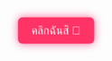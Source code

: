 <!DOCTYPE html>
<html lang="en">
<head>
  <meta charset="UTF-8">
  <title>หัวใจตก & ข้อความ</title>
  <style>
    * {
      margin: 0;
      padding: 0;
      box-sizing: border-box;
    }

    html, body {
      width: 100%;
      height: 100%;
      background-color: #000;
      overflow: hidden;
      font-family: monospace;
    }

    .heart {
      position: absolute;
      font-size: 16px;
      font-family: monospace;
      color: #ff3366;
      text-shadow: 0 0 5px #ff3366;
      user-select: none;
      white-space: pre;
      line-height: 1;
      animation: fall linear infinite;
    }

    @keyframes fall {
      0% {
        transform: translateY(-10%);
        opacity: 1;
      }
      100% {
        transform: translateY(110vh);
        opacity: 0;
      }
    }

    .center-button {
      position: absolute;
      top: 50%;
      left: 50%;
      transform: translate(-50%, -50%);
      padding: 12px 24px;
      font-size: 20px;
      background-color: #ff3366;
      color: white;
      border: none;
      border-radius: 8px;
      cursor: pointer;
      z-index: 10;
      box-shadow: 0 0 15px #ff6699;
      transition: background-color 0.3s;
    }

    .center-button:hover {
      background-color: #ff6699;
    }

    .message-box {
      position: absolute;
      top: 60%;
      left: 50%;
      transform: translateX(-50%);
      color: white;
      font-size: 22px;
      white-space: pre-wrap;
      text-align: center;
      z-index: 9;
      width: 80%;
    }
  </style>
</head>
<body>

<!-- ปุ่มกลางจอ -->
<button class="center-button" onclick="showMessage()">คลิกฉันสิ 💌</button>

<!-- กล่องข้อความ -->
<div class="message-box" id="messageBox"></div>

<script>
  // ASCII pixel heart
  const pixelHeart = `
  ▓▓░░░░░░▓▓
  ▓▓▓▓░░▓▓▓▓
  ▓▓▓▓▓▓▓▓▓▓
  ░▓▓▓▓▓▓▓░
  ░░▓▓▓▓▓░
  ░░░▓▓▓░
  ░░░░▓░`;

  function createHeart() {
    const heart = document.createElement("div");
    heart.classList.add("heart");
    heart.innerText = pixelHeart;

    heart.style.left = Math.random() * 100 + "vw";

    const size = Math.random() * 0.5 + 0.75;
    heart.style.transform = `scale(${size})`;
    heart.style.animationDuration = (Math.random() * 3 + 3) + "s";
    heart.style.opacity = size < 1 ? 0.5 : 0.9;

    document.body.appendChild(heart);

    setTimeout(() => {
      heart.remove();
    }, 6000);
  }

  setInterval(createHeart, 150);

  // ฟังก์ชันแสดงข้อความแบบพิมพ์ทีละตัว
  function showMessage() {
    const msg = "ทุกหัวใจที่ร่วงลงมา...\nคือความคิดถึงที่ฉันมีให้เธอ ❤️";
    const box = document.getElementById("messageBox");
    const button = document.querySelector(".center-button");
    box.innerText = "";
    button.style.display = "none"; // ซ่อนปุ่มเมื่อคลิก

    let index = 0;
    const speed = 60; // ความเร็วในการพิมพ์ (มิลลิวินาที)
    const type = () => {
      if (index < msg.length) {
        box.innerText += msg.charAt(index);
        index++;
        setTimeout(type, speed);
      }
    };
    type();
  }
</script>

</body>
</html>
